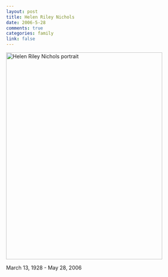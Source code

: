 ```yaml
--- 
layout: post
title: Helen Riley Nichols
date: 2006-5-28
comments: true
categories: family
link: false
---
```

<img src="http://zanshin.net/images/hrn.jpg" alt="Helen Riley Nichols portrait" height="563" width="425" />

March 13, 1928 - May 28, 2006
